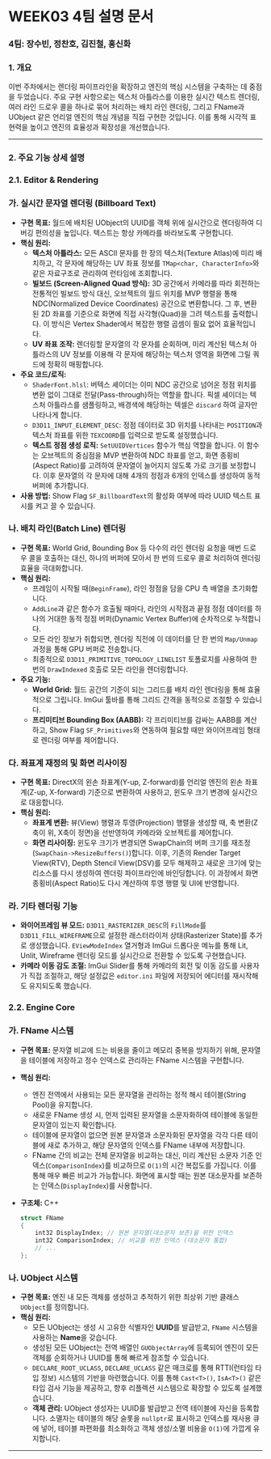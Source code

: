 # WEEK03 4팀 설명 문서

### 4팀: 장수빈, 정찬호, 김진철, 홍신화

### 1. 개요

이번 주차에서는 렌더링 파이프라인을 확장하고 엔진의 핵심 시스템을 구축하는 데 중점을 두었습니다. 주요 구현 사항으로는 텍스처 아틀라스를 이용한 실시간 텍스트 렌더링, 여러 라인 드로우 콜을 하나로 묶어 처리하는 배치 라인 렌더링, 그리고 FName과 UObject 같은 언리얼 엔진의 핵심 개념을 직접 구현한 것입니다. 이를 통해 시각적 표현력을 높이고 엔진의 효율성과 확장성을 개선했습니다.

---

### 2. 주요 기능 상세 설명

### 2.1. Editor & Rendering

### 가. 실시간 문자열 렌더링 (Billboard Text)

- **구현 목표:** 월드에 배치된 UObject의 UUID를 객체 위에 실시간으로 렌더링하여 디버깅 편의성을 높입니다. 텍스트는 항상 카메라를 바라보도록 구현합니다.
- **핵심 원리:**
    - **텍스처 아틀라스:** 모든 ASCII 문자를 한 장의 텍스처(Texture Atlas)에 미리 배치하고, 각 문자에 해당하는 UV 좌표 정보를 `TMap<char, CharacterInfo>`와 같은 자료구조로 관리하여 런타임에 조회합니다.
    - **빌보드 (Screen-Aligned Quad 방식):** 3D 공간에서 카메라를 따라 회전하는 전통적인 빌보드 방식 대신, 오브젝트의 월드 위치를 MVP 행렬을 통해 NDC(Normalized Device Coordinates) 공간으로 변환합니다. 그 후, 변환된 2D 좌표를 기준으로 화면에 직접 사각형(Quad)을 그려 텍스트를 출력합니다. 이 방식은 Vertex Shader에서 복잡한 행렬 곱셈이 필요 없어 효율적입니다.
    - **UV 좌표 조작:** 렌더링할 문자열의 각 문자를 순회하며, 미리 계산된 텍스처 아틀라스의 UV 정보를 이용해 각 문자에 해당하는 텍스처 영역을 화면에 그릴 쿼드에 정확히 매핑합니다.
- **주요 코드/로직:**
    - `ShaderFont.hlsl`: 버텍스 셰이더는 이미 NDC 공간으로 넘어온 정점 위치를 변환 없이 그대로 전달(Pass-through)하는 역할을 합니다. 픽셀 셰이더는 텍스처 아틀라스를 샘플링하고, 배경색에 해당하는 텍셀은 `discard` 하여 글자만 나타나게 합니다.
    - `D3D11_INPUT_ELEMENT_DESC`: 정점 데이터로 3D 위치를 나타내는 `POSITION`과 텍스처 좌표를 위한 `TEXCOORD`를 입력으로 받도록 설정했습니다.
    - **텍스트 정점 생성 로직:** `SetUUIDVertices` 함수가 핵심 역할을 합니다. 이 함수는 오브젝트의 중심점을 MVP 변환하여 NDC 좌표를 얻고, 화면 종횡비(Aspect Ratio)를 고려하여 문자열이 늘어지지 않도록 가로 크기를 보정합니다. 이후 문자열의 각 문자에 대해 4개의 정점과 6개의 인덱스를 생성하여 동적 버퍼에 추가합니다.
- **사용 방법:** Show Flag `SF_BillboardText`의 활성화 여부에 따라 UUID 텍스트 표시를 켜고 끌 수 있습니다.

### 나. 배치 라인(Batch Line) 렌더링

- **구현 목표:** World Grid, Bounding Box 등 다수의 라인 렌더링 요청을 매번 드로우 콜을 호출하는 대신, 하나의 버퍼에 모아서 한 번의 드로우 콜로 처리하여 렌더링 효율을 극대화합니다.
- **핵심 원리:**
    - 프레임이 시작될 때(`BeginFrame`), 라인 정점을 담을 CPU 측 배열을 초기화합니다.
    - `AddLine`과 같은 함수가 호출될 때마다, 라인의 시작점과 끝점 정점 데이터를 하나의 거대한 동적 정점 버퍼(Dynamic Vertex Buffer)에 순차적으로 누적합니다.
    - 모든 라인 정보가 취합되면, 렌더링 직전에 이 데이터를 단 한 번의 `Map/Unmap` 과정을 통해 GPU 버퍼로 전송합니다.
    - 최종적으로 `D3D11_PRIMITIVE_TOPOLOGY_LINELIST` 토폴로지를 사용하여 한 번의 `DrawIndexed` 호출로 모든 라인을 렌더링합니다.
- **주요 기능:**
    - **World Grid:** 월드 공간의 기준이 되는 그리드를 배치 라인 렌더링을 통해 효율적으로 그립니다. ImGui 툴바를 통해 그리드 간격을 동적으로 조절할 수 있습니다.
    - **프리미티브 Bounding Box (AABB):** 각 프리미티브를 감싸는 AABB를 계산하고, Show Flag `SF_Primitives`와 연동하여 필요할 때만 와이어프레임 형태로 렌더링 여부를 제어합니다.

### 다. 좌표계 재정의 및 화면 리사이징

- **구현 목표:** DirectX의 왼손 좌표계(Y-up, Z-forward)를 언리얼 엔진의 왼손 좌표계(Z-up, X-forward) 기준으로 변환하여 사용하고, 윈도우 크기 변경에 실시간으로 대응합니다.
- **핵심 원리:**
    - **좌표계 변환:** 뷰(View) 행렬과 투영(Projection) 행렬을 생성할 때, 축 변환(Z축이 위, X축이 정면)을 선반영하여 카메라와 오브젝트를 제어합니다.
    - **화면 리사이징:** 윈도우 크기가 변경되면 SwapChain의 버퍼 크기를 재조정(`SwapChain->ResizeBuffers()`)합니다. 이후, 기존의 Render Target View(RTV), Depth Stencil View(DSV)를 모두 해제하고 새로운 크기에 맞는 리소스를 다시 생성하여 렌더링 파이프라인에 바인딩합니다. 이 과정에서 화면 종횡비(Aspect Ratio)도 다시 계산하여 투영 행렬 및 UI에 반영합니다.

### 라. 기타 렌더링 기능

- **와이어프레임 뷰 모드:** `D3D11_RASTERIZER_DESC`의 `FillMode`를 `D3D11_FILL_WIREFRAME`으로 설정한 래스터라이저 상태(Rasterizer State)를 추가로 생성했습니다. `EViewModeIndex` 열거형과 ImGui 드롭다운 메뉴를 통해 Lit, Unlit, Wireframe 렌더링 모드를 실시간으로 전환할 수 있도록 구현했습니다.
- **카메라 이동 감도 조절:** ImGui Slider를 통해 카메라의 회전 및 이동 감도를 사용자가 직접 조절하고, 해당 설정값은 `editor.ini` 파일에 저장되어 에디터를 재시작해도 유지되도록 했습니다.

### 2.2. Engine Core

### 가. FName 시스템

- **구현 목표:** 문자열 비교에 드는 비용을 줄이고 메모리 중복을 방지하기 위해, 문자열을 테이블에 저장하고 정수 인덱스로 관리하는 FName 시스템을 구현합니다.
- **핵심 원리:**
    - 엔진 전역에서 사용되는 모든 문자열을 관리하는 정적 해시 테이블(String Pool)을 유지합니다.
    - 새로운 FName 생성 시, 먼저 입력된 문자열을 소문자화하여 테이블에 동일한 문자열이 있는지 확인합니다.
    - 테이블에 문자열이 없으면 원본 문자열과 소문자화된 문자열을 각각 다른 테이블에 새로 추가하고, 해당 문자열의 인덱스를 FName 내부에 저장합니다.
    - FName 간의 비교는 전체 문자열을 비교하는 대신, 미리 계산된 소문자 기준 인덱스(`ComparisonIndex`)를 비교하므로 `O(1)`의 시간 복잡도를 가집니다. 이를 통해 매우 빠른 비교가 가능합니다. 화면에 표시할 때는 원본 대소문자를 보존하는 인덱스(`DisplayIndex`)를 사용합니다.
- **구조체:** C++
    
    ```cpp
    struct FName
    {
        int32 DisplayIndex; // 원본 문자열(대소문자 보존)을 위한 인덱스
        int32 ComparisonIndex; // 비교를 위한 인덱스 (대소문자 통합)
        // ...
    };
    ```
    

### 나. UObject 시스템

- **구현 목표:** 엔진 내 모든 객체를 생성하고 추적하기 위한 최상위 기반 클래스 `UObject`를 정의합니다.
- **핵심 원리:**
    - 모든 UObject는 생성 시 고유한 식별자인 **UUID**를 발급받고, `FName` 시스템을 사용하는 **Name**을 갖습니다.
    - 생성된 모든 UObject는 전역 배열인 `GUObjectArray`에 등록되어 엔진이 모든 객체를 순회하거나 UUID를 통해 빠르게 참조할 수 있습니다.
    - `DECLARE_ROOT_UCLASS`, `DECLARE_UCLASS` 같은 매크로를 통해 RTTI(런타임 타입 정보) 시스템의 기반을 마련했습니다. 이를 통해 `Cast<T>()`, `IsA<T>()` 같은 타입 검사 기능을 제공하고, 향후 리플렉션 시스템으로 확장할 수 있도록 설계했습니다.
    - **객체 관리:** UObject 생성자는 UUID를 발급받고 전역 테이블에 자신을 등록합니다. 소멸자는 테이블의 해당 슬롯을 `nullptr`로 표시하고 인덱스를 재사용 큐에 넣어, 테이블 파편화를 최소화하고 객체 생성/소멸 비용을 `O(1)`에 가깝게 유지합니다.

---

